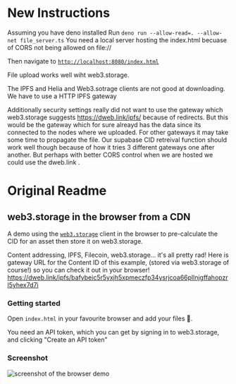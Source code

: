 # New Instructions

Assuming you have deno installed
Run   `deno run --allow-read=. --allow-net file_server.ts`
You need a local server hosting the index.html  becuase of CORS  not being allowed on file://

Then navigate to   [`http://localhost:8080/index.html`](http://localhost:8080/index.html)

File upload works well wiht web3.storage.  

The IPFS and Helia and Web3.sotrage  clients are not good at downloading.   We have to use a HTTP IPFS gateway 

Additionally  security settings really did not want to use the gateway which web3.storage suggests   https://dweb.link/ipfs/  because of redirects.    But this would be the gateway which for sure alreayd has the data since its connected to the nodes where we uploaded.  For other gateways it may take some time to propagate the file. Our supabase CID retreival function should work well though because of how it tries 3 different gateways one after another.    But perhaps with better CORS control when we are hosted we could use the dweb.link . 



# Original Readme
## web3.storage in the browser from a CDN

A demo using the [`web3.storage`](https://www.npmjs.com/package/web3.storage) client in the browser to pre-calculate the CID for an asset then store it on web3.storage.

Content addressing, IPFS, Filecoin, web3.storage... it's all pretty rad! Here is gateway URL for the Content ID of this example, (stored via web3.storage of course!) so you can check it out in your browser! https://dweb.link/ipfs/bafybeic5r5yxjh5xpmeczfp34ysrjcoa66pllnjgffahopzrl5yhex7d7i

### Getting started

Open `index.html` in your favourite browser and add your files 🚀. 

You need an API token, which you can get by signing in to web3.storage, and clicking "Create an API token"

### Screenshot

![screenshot of the browser demo](https://user-images.githubusercontent.com/58871/127395300-331a21cf-90ab-4471-93e3-5c7e289ce321.png)

